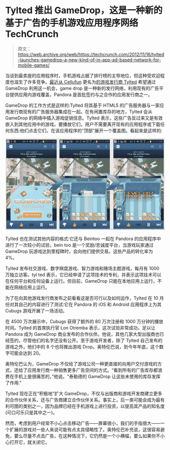 # Tylted 推出 GameDrop，这是一种新的基于广告的手机游戏应用程序网络 TechCrunch

> 原文：<https://web.archive.org/web/https://techcrunch.com/2012/11/16/tylted-launches-gamedrop-a-new-kind-of-in-app-ad-based-network-for-mobile-games/>

当谈到最卖座的应用程序时，手机游戏占据了排行榜的主导地位，但这种受欢迎程度也滋生了许多竞争。[最近从 Cellufun](https://web.archive.org/web/20221207045549/http://www.tylted.com/) 更名为[的游戏发行商 Tylted](https://web.archive.org/web/20221207045549/https://beta.techcrunch.com/2012/04/10/hmtl5-mobile-gaming-site-cellufun-is-now-tylted-eyes-up-substantial-facebook-play-virtual-goods-ads/) 希望通过 GameDrop 利用这一机会，game drop 是一种新的发行网络，利用现有的广告平台提供应用内游戏覆盖，Pandora 是首批签约与之合作的应用发行商之一。

GameDrop 的工作方式是这样的:Tylted 将其基于 HTML5 的广告服务器与一家应用发行商现有的广告服务器集成在一起。在有闲置库存的地方，Tylted 会从 GameDrop 的网络中插入游戏促销信息。Tylted 表示，这些广告反过来又是有效嵌入到其他应用中的游戏。要播放它们，用户不需要离开现有的应用程序或下载任何东西:他们点击它们，在该应用程序的“顶部”展开一个覆盖图。看起来是这样的:

![](img/8c5b86fcdfa4310bb8ea7b88ff58eab2.png "gamedrop on pandora")

Tylted 也在测试其他内容的格式:它还与 Beintoo 一起在 Pandora 的应用程序中进行了一次较小的试验，bein too 是一个奖励/忠诚度平台，当游戏玩家通过 GameDrop 玩游戏达到里程碑时，会向他们提供交易。这些产品的转化率为 4%。

Tylted 发布社交游戏、数字棋盘游戏、智力游戏和赌场主题游戏，每月有 1000 万独立访客。tyl ted 表示，它已经申请了这项技术的专利，并表示这项技术可以在任何平台和任何设备上运行。但目前，GameDrop 只能在本地应用上运行，不能在网络应用上运行。

为了在向其他游戏发行商发布之前看看这是否可行以及如何运作，Tylted 在 10 月份对其自己的内容进行了测试:它在 Pandora 的 iOS 和 Android 应用程序上为其 Cubugs 游戏开展了一场活动。

在 4500 万次展示中，Cubugs 获得了额外的 80 万次注册和 1000 万分钟的播放时间。Tylted 的首席执行官 Lon Otremba 表示，这次试验非常成功，足以让 Pandora 成为 GameDrop 商业发布的合作伙伴。他说，其他几家大型出版商也已经签约，尽管他们的名字还没有公开。至于游戏开发者，除了 Tylted 自己发布的游戏之外，他们中的 8 个也将推出游戏 Drop。奥特伦巴说，到今年年底，这个数字可能会达到 20。

奥特伦巴认为，GameDrop 不仅给了游戏公司一种更直接的向用户交付游戏的方式，还给了应用发行商一种销售更多广告空间的方式。“看到所有的广告库存都浪费在手机上是很痛苦的，”他说。"泰勒德的 GameDrop 让这些未使用的库存发挥了作用."

Tylted 现在正在“积极地”扩大 GameDrop，不仅与出版商和游戏开发商建立更多的合作伙伴关系，还与广告商建立合作伙伴关系。事实上，后一类可能会成为最有利可图的类别之一，因为品牌已经在手机游戏上进行投资，以提高其产品的知名度(可口可乐只是其中之一)。

然而，考虑到用户经常不小心点击移动广告——屏幕很小，我们的手指很大——一个扩展的游戏对一些人来说可能有点太具侵略性了。奥特伦巴补充说，这很容易避免，要么尽量不点击广告，在这种情况下，它仍然是一个小横幅，要么如果你不小心打开它，就关闭它。
